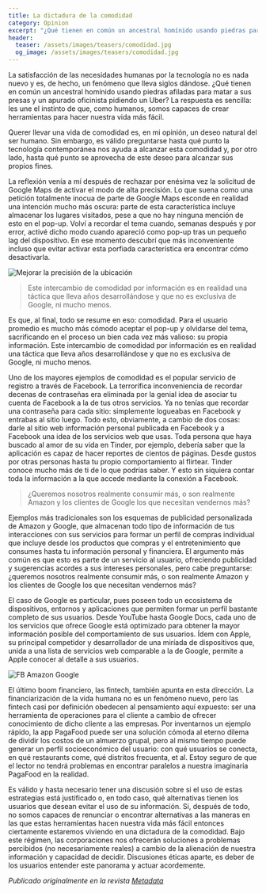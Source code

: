 ```yaml
---
title: La dictadura de la comodidad
category: Opinion
excerpt: "¿Qué tienen en común un ancestral homínido usando piedras para matar a sus presas y un apurado oficinista pidiendo un Uber?"
header:
  teaser: /assets/images/teasers/comodidad.jpg
  og_image: /assets/images/teasers/comodidad.jpg
---
```


La satisfacción de las necesidades humanas por la tecnología no es nada nuevo y es, de hecho, un fenómeno que lleva siglos dándose. ¿Qué tienen en común un ancestral homínido usando piedras afiladas para matar a sus presas y un apurado oficinista pidiendo un Uber? La respuesta es sencilla: les une el instinto de que, como humanos, somos capaces de crear herramientas para hacer nuestra vida más fácil.

Querer llevar una vida de comodidad es, en mi opinión, un deseo natural del ser humano. Sin embargo, es válido preguntarse hasta qué punto la tecnología contemporánea nos ayuda a alcanzar esta comodidad y, por otro lado, hasta qué punto se aprovecha de este deseo para alcanzar sus propios fines.

La reflexión venía a mí después de rechazar por enésima vez la solicitud de Google Maps de activar el modo de alta precisión. Lo que suena como una petición totalmente inocua de parte de Google Maps esconde en realidad una intención mucho más oscura: parte de esta característica incluye almacenar los lugares visitados, pese a que no hay ninguna mención de esto en el pop-up. Volví a recordar el tema cuando, semanas después y por error, activé dicho modo cuando apareció como pop-up tras un pequeño lag del dispositivo. En ese momento descubrí que más inconveniente incluso que evitar activar esta porfiada característica era encontrar cómo desactivarla.

<img src="{{ site.url }}{{ site.baseurl }}/assets/images/posts/precisionubicacion.png" alt="Mejorar la precisión de la ubicación">

> Este intercambio de comodidad por información es en realidad una táctica que lleva años desarrollándose y que no es exclusiva de Google, ni mucho menos.

Es que, al final, todo se resume en eso: comodidad. Para el usuario promedio es mucho más cómodo aceptar el pop-up y olvidarse del tema, sacrificando en el proceso un bien cada vez más valioso: su propia información. Este intercambio de comodidad por información es en realidad una táctica que lleva años desarrollándose y que no es exclusiva de Google, ni mucho menos.

Uno de los mayores ejemplos de comodidad es el popular servicio de registro a través de Facebook. La terrorífica inconveniencia de recordar decenas de contraseñas era eliminada por la genial idea de asociar tu cuenta de Facebook a la de tus otros servicios. Ya no tenías que recordar una contraseña para cada sitio: simplemente logueabas en Facebook y entrabas al sitio luego. Todo esto, obviamente, a cambio de dos cosas: darle al sitio web información personal publicada en Facebook y a Facebook una idea de los servicios web que usas. Toda persona que haya buscado al amor de su vida en Tinder, por ejemplo, debería saber que la aplicación es capaz de hacer reportes de cientos de páginas. Desde gustos por otras personas hasta tu propio comportamiento al flirtear. Tinder conoce mucho más de ti de lo que podrías saber. Y esto sin siquiera contar toda la información a la que accede mediante la conexión a Facebook.

> ¿Queremos nosotros realmente consumir más, o son realmente Amazon y los clientes de Google los que necesitan vendernos más?

Ejemplos más tradicionales son los esquemas de publicidad personalizada de Amazon y Google, que almacenan todo tipo de información de tus interacciones con sus servicios para formar un perfil de compras individual que incluye desde los productos que compras y el entretenimiento que consumes hasta tu información personal y financiera. El argumento más común es que esto es parte de un servicio al usuario, ofreciendo publicidad y sugerencias acordes a sus intereses personales, pero cabe preguntarse: ¿queremos nosotros realmente consumir más, o son realmente Amazon y los clientes de Google los que necesitan vendernos más?

El caso de Google es particular, pues poseen todo un ecosistema de dispositivos, entornos y aplicaciones que permiten formar un perfil bastante completo de sus usuarios. Desde YouTube hasta Google Docs, cada uno de los servicios que ofrece Google está optimizado para obtener la mayor información posible del comportamiento de sus usuarios. Ídem con Apple, su principal competidor y desarrollador de una miríada de dispositivos que, unida a una lista de servicios web comparable a la de Google, permite a Apple conocer al detalle a sus usuarios.

<img src="{{ site.url }}{{ site.baseurl }}/assets/images/posts/fbamazongoogle.jpeg" alt="FB Amazon Google">

El último boom financiero, las fintech, también apunta en esta dirección. La financiarización de la vida humana no es un fenómeno nuevo, pero las fintech casi por definición obedecen al pensamiento aquí expuesto: ser una herramienta de operaciones para el cliente a cambio de ofrecer conocimiento de dicho cliente a las empresas. Por inventarnos un ejemplo rápido, la app PagaFood puede ser una solución cómoda al eterno dilema de dividir los costos de un almuerzo grupal, pero al mismo tiempo puede generar un perfil socioeconómico del usuario: con qué usuarios se conecta, en qué restaurants come, qué distritos frecuenta, et al. Estoy seguro de que el lector no tendrá problemas en encontrar paralelos a nuestra imaginaria PagaFood en la realidad.

Es válido y hasta necesario tener una discusión sobre si el uso de estas estrategias está justificado o, en todo caso, qué alternativas tienen los usuarios que desean evitar el uso de su información. Si, después de todo, no somos capaces de renunciar o encontrar alternativas a las maneras en las que estas herramientas hacen nuestra vida más fácil entonces ciertamente estaremos viviendo en una dictadura de la comodidad. Bajo este régimen, las corporaciones nos ofrecerán soluciones a problemas percibidos (no necesariamente reales) a cambio de la alienación de nuestra información y capacidad de decidir. Discusiones éticas aparte, es deber de los usuarios entender este panorama y actuar acordemente.

_Publicado originalmente en la revista [Metadata](http://metadata.inf.pucp.edu.pe/edicion-02/3/)_